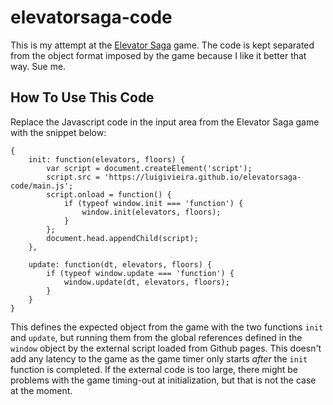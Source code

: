 # elevatorsaga-code
This is my attempt at the [Elevator Saga](https://play.elevatorsaga.com/) game.
The code is kept separated from the object format imposed by the game because I like it better that way. Sue me.

## How To Use This Code

Replace the Javascript code in the input area from the Elevator Saga game with the snippet below:

    {
        init: function(elevators, floors) {
            var script = document.createElement('script');
            script.src = 'https://luigivieira.github.io/elevatorsaga-code/main.js';
            script.onload = function() {
                if (typeof window.init === 'function') {
                    window.init(elevators, floors);
                }
            };
            document.head.appendChild(script);
        },
            
        update: function(dt, elevators, floors) {
            if (typeof window.update === 'function') {
                window.update(dt, elevators, floors);
            }
        }
    }

This defines the expected object from the game with the two functions `init` and `update`, but running them from the global references defined in the `window` object
by the external script loaded from Github pages. This doesn't add any latency to the game as the game timer only starts *after* the `init` function is
completed. If the external code is too large, there might be problems with the game timing-out at initialization, but that is not the case at the moment.